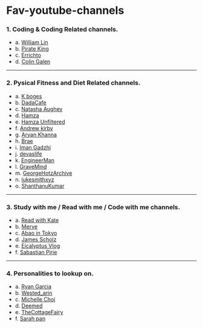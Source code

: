 # Fav-youtube-channels

### 1. Coding & Coding Related channels.

-	a. [William Lin](https://www.youtube.com/channel/UCKuDLsO0Wwef53qdHPjbU2Q)
-	b. [Pirate King](https://www.youtube.com/channel/UCjHNoM9djdk-_xkAUOEowZA)
-	c. [Errichto](https://www.youtube.com/c/Errichto)
-	d. [Colin Galen](https://www.youtube.com/c/ColinGalen)
---
### 2. Pysical Fitness and Diet Related channels.

-	a. [K boges](https://www.youtube.com/user/Kbogea)
-	b. [DadaCafe](https://www.youtube.com/channel/UCz8X5F5Zp18WS7vdW0jwVIA)
-	c. [Natasha Aughey](https://www.youtube.com/channel/UCOoinMUITSct1fay7MECxUg)
-	d. [Hamza](https://www.youtube.com/c/Hamza97)
-	e. [Hamza Unfiltered](https://www.youtube.com/channel/UCHW4DMIaBmTGGGPmbmr-Dsg)
-   f. [Andrew kirby](https://www.youtube.com/c/AndrewKirbys)
-   g. [Aryan Khanna](https://www.youtube.com/c/AryanKhannayt)
-   h. [Brae](https://www.youtube.com/channel/UCSw0c39CyA_dAROvepenDvA)
-   i. [Iman Gadzhi](https://www.youtube.com/c/ImanGadzhi)
-   j. [devaslife](https://www.youtube.com/c/devaslife)
-   k. [EngineerMan](https://www.youtube.com/c/EngineerMan)
-   l. [GraveMind](youtube.com/c/GRAVEMINDunderground)
-   m. [GeorgeHotzArchive](https://www.youtube.com/c/georgehotzarchive)
-   n. [lukesmithxyz](https://www.youtube.com/c/lukesmithxyz)
-   o. [ShanthanuKumar](https://www.youtube.com/c/ShantanuKumar)

---
### 3. Study with me / Read with me / Code with me channels.


- 	a. [Read with Kate](https://www.youtube.com/channel/UCjqY2c21XpTT-nSFdfDTHfg)
-	b. [Merve](https://www.youtube.com/c/MerveStudyCorner)
-	c. [Abao in Tokyo](https://www.youtube.com/c/%E9%98%BF%E9%B2%8D)
-	d. [James Scholz](https://www.youtube.com/c/JamesScholz)
-	e. [Eicalyptus Vlog](https://www.youtube.com/channel/UCY18mQmz2B8i9SsNMlNCSXQ)
-	f. [Sabastian Pirie](https://www.youtube.com/channel/UC9MuoXtzMBawRTij1iN07Pg)
---

### 4. Personalities to lookup on.
	
-	a. [Ryan Garcia](https://www.youtube.com/c/RyanGarcia)
-	b. [Wested_arin](https://www.youtube.com/channel/UCoqkR26bl8dc7C19psm6whg)
-	c. [Michelle Choi](https://www.youtube.com/channel/UCqJODva8CJ_JTbi5ssC2L-g)
-	d. [Deemed](https://www.youtube.com/channel/UCrFlv9c4LItVlIMCC2p6LOg)
- 	e. [TheCottageFairy](https://www.youtube.com/channel/UCKx5lHJ6Fr5mbT4TYVLh6ng)
-	f. [Sarah pan](https://www.youtube.com/c/sarahpan)
